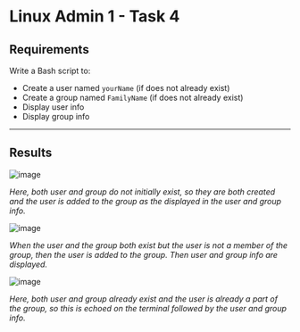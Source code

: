 # Linux Admin 1 - Task 4
## Requirements
Write a Bash script to:
- Create a user named `yourName` (if does not already exist)
- Create a group named `FamilyName` (if does not already exist)
- Display user info
- Display group info
---
## Results

![image](https://github.com/AalaaIbrahim/Embedded-Linux/assets/118854389/68d4bdfd-9a21-43a0-8d65-017d67f72bc8)

*Here, both user and group do not initially exist, so they are both created and the user is added to the group as the displayed in the user and group info.*

![image](https://github.com/AalaaIbrahim/Embedded-Linux/assets/118854389/718f6397-d331-4126-b6cd-86ebc5e2fed6)

*When the user and the group both exist but the user is not a member of the group, then the user is added to the group. Then user and group info are displayed.*

![image](https://github.com/AalaaIbrahim/Embedded-Linux/assets/118854389/26b814fa-1f73-4a89-b560-cfe31f35e8ff)

*Here, both user and group already exist and the user is already a part of  the group, so this is echoed on the terminal followed by the user and group info.*

